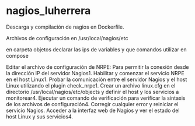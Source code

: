 # nagios_luherrera
Descarga y compilación de nagios en Dockerfile.

Archivos de configuración en /usr/local/nagios/etc

en carpeta objetos declarar las ips de variables y que comandos utilizar en compose

Editar el archivo de configuración de NRPE: Para permitir la conexión desde la dirección IP del servidor Nagios1.
Habilitar y comenzar el servicio NRPE en el host Linux1.
Probar la comunicación entre el servidor Nagios y el host Linux utilizando el plugin check_nrpe1.
Crear un archivo linux.cfg en el directorio /usr/local/nagios/etc/objects y definir el host y los servicios a monitorear4.
Ejecutar un comando de verificación para verificar la sintaxis de los archivos de configuración4.
Corregir cualquier error y reiniciar el servicio Nagios.
Acceder a la interfaz web de Nagios y ver el estado del host Linux y sus servicios4.
